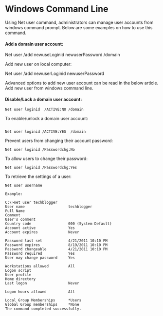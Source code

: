 # Windows Command Line

Using Net user command, administrators can manage user accounts from windows command prompt. Below are some examples on how to use this command.

#### Add a domain user account:

Net user /add newuseLoginid  newuserPassword /domain

Add new user on local computer:

Net user /add newuserLoginid  newuserPassword

Advanced options to add new user account can be read in the below article.
Add new user from windows command line.
#### Disable/Lock a domain user account:
```
Net user loginid  /ACTIVE:NO /domain
```

To enable/unlock a domain user account:
```

Net user loginid /ACTIVE:YES  /domain
```

Prevent users from changing their account password:

```
Net user loginid /Passwordchg:No
```

To allow users to change their password:

```
Net user loginid /Passwordchg:Yes
```

To retrieve the settings of a user:

```
Net user username
```

```
Example:

C:\>net user techblogger
User name                    techblogger
Full Name
Comment
User's comment
Country code                 000 (System Default)
Account active               Yes
Account expires              Never

Password last set            4/21/2011 10:10 PM
Password expires             8/19/2011 10:10 PM
Password changeable          4/21/2011 10:10 PM
Password required            Yes
User may change password     Yes

Workstations allowed         All
Logon script
User profile
Home directory
Last logon                   Never

Logon hours allowed          All

Local Group Memberships      *Users
Global Group memberships     *None
The command completed successfully.
```
